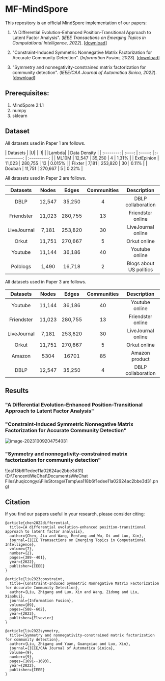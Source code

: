 # MF-MindSpore

This repository is an official MindSpore implementation of our papers:

1.  "A Differential Evolution-Enhanced Position-Transitional Approach to Latent Factor Analysis". (*IEEE Transactions on Emerging Topics in Computational Intelligence, 2022*). [[download](https://ieeexplore.ieee.org/abstract/document/9839514)]
2. "Constraint-Induced Symmetric Nonnegative Matrix Factorization for  Accurate Community Detection". (*Information Fusion, 2023*). [[download](https://www.sciencedirect.com/science/article/abs/pii/S1566253522001300)]

3. "Symmetry and nonnegativity-constrained matrix factorization for community detection". (*IEEE/CAA Journal of Automatica Sinica, 2022*). [[download](https://ieeexplore.ieee.org/abstract/document/9865020)]


## Prerequisites:

1. MindSpore 2.1.1
2. numpy
3. sklearn


## Dataset

All datasets used in Paper 1 are follows.

|  Datasets  | $|U|$  |  $|I|$  | |Lambda| | Data Density |
| :--------: | :----: | :-----: | :----------: | :----------: |
|   ML10M    | 12,547 | 35,250  |      4       |    1.31%     |
| ExtEpinion | 11,023 | 280,755 |      13      |    0.015%    |
|  Flixter   | 7,181  | 253,820 |      30      |    0.11%     |
|   Douban   | 11,751 | 270,667 |      5       |    0.22%     |

All datasets used in Paper 2 are follows.

|  Datasets   | Nodes  |  Edges  | Communities |       Description       |
| :---------: | :----: | :-----: | :---------: | :---------------------: |
|    DBLP     | 12,547 | 35,250  |      4      |   DBLP collaboration    |
| Friendster  | 11,023 | 280,755 |     13      |    Friendster online    |
| LiveJournal | 7,181  | 253,820 |     30      |   LiveJournal online    |
|    Orkut    | 11,751 | 270,667 |      5      |      Orkut online       |
|   Youtube   | 11,144 | 36,186  |     40      |     Youtube online      |
|  Polblogs   | 1,490  | 16,718  |      2      | Blogs about US politics |

All datasets used in Paper 3 are follows.

|  Datasets   | Nodes  |  Edges  | Communities |    Description     |
| :---------: | :----: | :-----: | :---------: | :----------------: |
|   Youtube   | 11,144 | 36,186  |     40      |   Youtube online   |
| Friendster  | 11,023 | 280,755 |     13      | Friendster online  |
| LiveJournal | 7,181  | 253,820 |     30      | LiveJournal online |
|    Orkut    | 11,751 | 270,667 |      5      |    Orkut online    |
|   Amazon    |  5304  |  16701  |     85      |   Amazon product   |
|    DBLP     | 12,547 | 35,250  |      4      | DBLP collaboration |

## Results

### "A Differential Evolution-Enhanced Position-Transitional Approach to Latent Factor Analysis"



### "Constraint-Induced Symmetric Nonnegative Matrix Factorization for  Accurate Community Detection"

![image-20231009204754031](C:\Users\hu\AppData\Roaming\Typora\typora-user-images\image-20231009204754031.png)

### "Symmetry and nonnegativity-constrained matrix factorization for community detection"

![ea118b6f1edee11a02624ac2bbe3d31](D:\Tencent\WeChat\Documents\WeChat Files\huqicongya\FileStorage\Temp\ea118b6f1edee11a02624ac2bbe3d31.png)



## Citation

If you find our papers useful in your research, please consider citing:

```
@article{chen2022differential,
  title={A differential evolution-enhanced position-transitional approach to latent factor analysis},
  author={Chen, Jia and Wang, Renfang and Wu, Di and Luo, Xin},
  journal={IEEE Transactions on Emerging Topics in Computational Intelligence},
  volume={7},
  number={2},
  pages={389--401},
  year={2022},
  publisher={IEEE}
}

@article{liu2023constraint,
  title={Constraint-Induced Symmetric Nonnegative Matrix Factorization for Accurate Community Detection},
  author={Liu, Zhigang and Luo, Xin and Wang, Zidong and Liu, Xiaohui},
  journal={Information Fusion},
  volume={89},
  pages={588--602},
  year={2023},
  publisher={Elsevier}
}

@article{liu2022symmetry,
  title={Symmetry and nonnegativity-constrained matrix factorization for community detection},
  author={Liu, Zhigang and Yuan, Guangxiao and Luo, Xin},
  journal={IEEE/CAA Journal of Automatica Sinica},
  volume={9},
  number={9},
  pages={1691--1693},
  year={2022},
  publisher={IEEE}
}
```

## 
